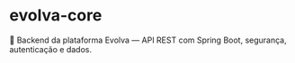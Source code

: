# evolva-core
🚀 Backend da plataforma Evolva — API REST com Spring Boot, segurança, autenticação e dados.
